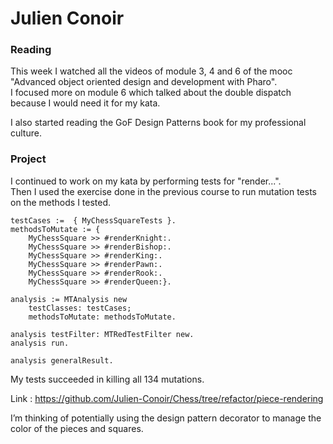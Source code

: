 




















# Julien Conoir

### Reading

This week I watched all the videos of module 3, 4 and 6 of the mooc "Advanced object oriented design and development with Pharo".  
I focused more on module 6 which talked about the double dispatch because I would need it for my kata.  

I also started reading the GoF Design Patterns book for my professional culture.  

### Project

I continued to work on my kata by performing tests for "render...".  
Then I used the exercise done in the previous course to run mutation tests on the methods I tested.  

```
testCases :=  { MyChessSquareTests }.
methodsToMutate := {
	MyChessSquare >> #renderKnight:. 
	MyChessSquare >> #renderBishop:.
	MyChessSquare >> #renderKing:.
	MyChessSquare >> #renderPawn:.
	MyChessSquare >> #renderRook:.
	MyChessSquare >> #renderQueen:}.

analysis := MTAnalysis new
    testClasses: testCases;
    methodsToMutate: methodsToMutate.

analysis testFilter: MTRedTestFilter new.
analysis run.

analysis generalResult.
```

My tests succeeded in killing all 134 mutations.  

Link : https://github.com/Julien-Conoir/Chess/tree/refactor/piece-rendering

I’m thinking of potentially using the design pattern decorator to manage the color of the pieces and squares.